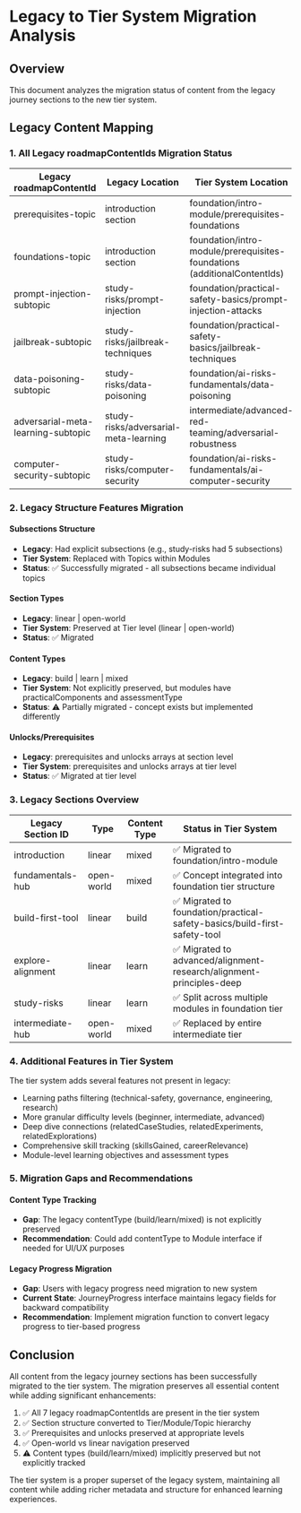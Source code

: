 # Legacy to Tier System Migration Analysis

## Overview
This document analyzes the migration status of content from the legacy journey sections to the new tier system.

## Legacy Content Mapping

### 1. All Legacy roadmapContentIds Migration Status

| Legacy roadmapContentId | Legacy Location | Tier System Location | Status |
|------------------------|----------------|---------------------|--------|
| prerequisites-topic | introduction section | foundation/intro-module/prerequisites-foundations | ✅ Migrated |
| foundations-topic | introduction section | foundation/intro-module/prerequisites-foundations (additionalContentIds) | ✅ Migrated |
| prompt-injection-subtopic | study-risks/prompt-injection | foundation/practical-safety-basics/prompt-injection-attacks | ✅ Migrated |
| jailbreak-subtopic | study-risks/jailbreak-techniques | foundation/practical-safety-basics/jailbreak-techniques | ✅ Migrated |
| data-poisoning-subtopic | study-risks/data-poisoning | foundation/ai-risks-fundamentals/data-poisoning | ✅ Migrated |
| adversarial-meta-learning-subtopic | study-risks/adversarial-meta-learning | intermediate/advanced-red-teaming/adversarial-robustness | ✅ Migrated |
| computer-security-subtopic | study-risks/computer-security | foundation/ai-risks-fundamentals/ai-computer-security | ✅ Migrated |

### 2. Legacy Structure Features Migration

#### Subsections Structure
- **Legacy**: Had explicit subsections (e.g., study-risks had 5 subsections)
- **Tier System**: Replaced with Topics within Modules
- **Status**: ✅ Successfully migrated - all subsections became individual topics

#### Section Types
- **Legacy**: linear | open-world
- **Tier System**: Preserved at Tier level (linear | open-world)
- **Status**: ✅ Migrated

#### Content Types
- **Legacy**: build | learn | mixed
- **Tier System**: Not explicitly preserved, but modules have practicalComponents and assessmentType
- **Status**: ⚠️ Partially migrated - concept exists but implemented differently

#### Unlocks/Prerequisites
- **Legacy**: prerequisites and unlocks arrays at section level
- **Tier System**: prerequisites and unlocks arrays at tier level
- **Status**: ✅ Migrated at tier level

### 3. Legacy Sections Overview

| Legacy Section ID | Type | Content Type | Status in Tier System |
|------------------|------|--------------|---------------------|
| introduction | linear | mixed | ✅ Migrated to foundation/intro-module |
| fundamentals-hub | open-world | mixed | ✅ Concept integrated into foundation tier structure |
| build-first-tool | linear | build | ✅ Migrated to foundation/practical-safety-basics/build-first-safety-tool |
| explore-alignment | linear | learn | ✅ Migrated to advanced/alignment-research/alignment-principles-deep |
| study-risks | linear | learn | ✅ Split across multiple modules in foundation tier |
| intermediate-hub | open-world | mixed | ✅ Replaced by entire intermediate tier |

### 4. Additional Features in Tier System

The tier system adds several features not present in legacy:
- Learning paths filtering (technical-safety, governance, engineering, research)
- More granular difficulty levels (beginner, intermediate, advanced)
- Deep dive connections (relatedCaseStudies, relatedExperiments, relatedExplorations)
- Comprehensive skill tracking (skillsGained, careerRelevance)
- Module-level learning objectives and assessment types

### 5. Migration Gaps and Recommendations

#### Content Type Tracking
- **Gap**: The legacy contentType (build/learn/mixed) is not explicitly preserved
- **Recommendation**: Could add contentType to Module interface if needed for UI/UX purposes

#### Legacy Progress Migration
- **Gap**: Users with legacy progress need migration to new system
- **Current State**: JourneyProgress interface maintains legacy fields for backward compatibility
- **Recommendation**: Implement migration function to convert legacy progress to tier-based progress

## Conclusion

All content from the legacy journey sections has been successfully migrated to the tier system. The migration preserves all essential content while adding significant enhancements:

1. ✅ All 7 legacy roadmapContentIds are present in the tier system
2. ✅ Section structure converted to Tier/Module/Topic hierarchy
3. ✅ Prerequisites and unlocks preserved at appropriate levels
4. ✅ Open-world vs linear navigation preserved
5. ⚠️ Content types (build/learn/mixed) implicitly preserved but not explicitly tracked

The tier system is a proper superset of the legacy system, maintaining all content while adding richer metadata and structure for enhanced learning experiences.